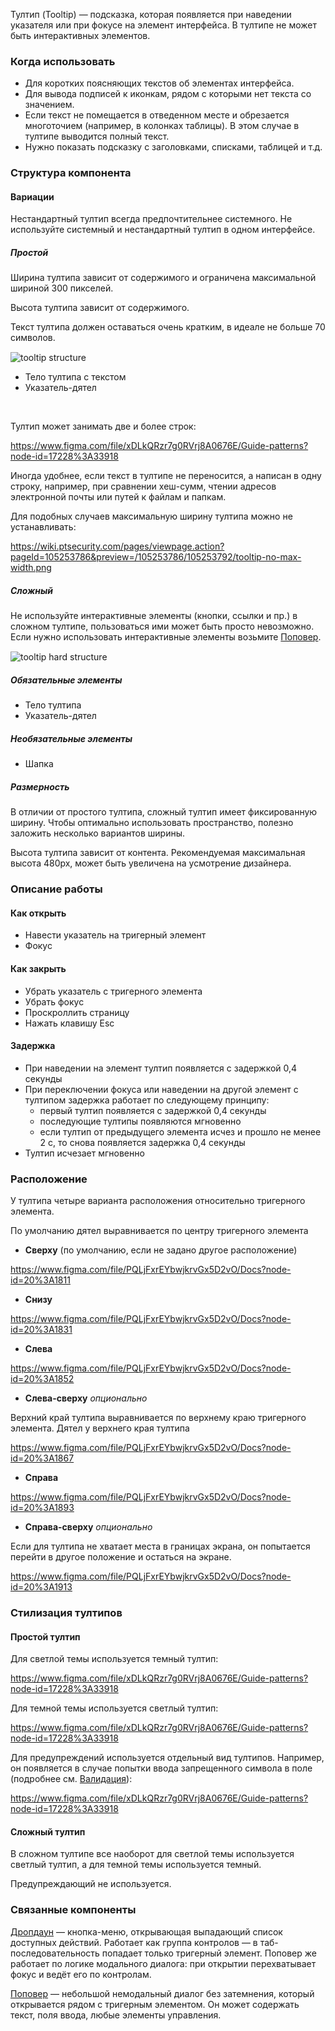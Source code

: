 Тултип (Tooltip) — подсказка, которая появляется при наведении указателя или при фокусе на элемент интерфейса. В тултипе не может быть интерактивных элементов.

### Когда использовать

* Для коротких поясняющих текстов об элементах интерфейса.
* Для вывода подписей к иконкам, рядом с которыми нет текста со значением.
* Если текст не помещается в отведенном месте и обрезается многоточием (например, в колонках таблицы). В этом случае в тултипе выводится полный текст.
* Нужно показать подсказку с заголовками, списками, таблицей и т.д.

### Структура компонента

#### Вариации

<div class="mc-alert mc-alert_info" style="margin-top: 15px;">
    <i class="mc mc-icon mc-info-o_16 mc-alert__icon"></i>
    Нестандартный тултип всегда предпочтительнее системного. Не используйте системный и нестандартный тултип в одном интерфейсе. 
</div>

##### Простой

Ширина тултипа зависит от содержимого и ограничена максимальной шириной 300 пикселей.

Высота тултипа зависит от содержимого.

Текст тултипа должен оставаться очень кратким, в идеале не больше 70 символов.

<div style="margin-top: 15px;">
    <img src="./assets/images/tooltip/tooltip__structure.png" alt="tooltip structure" style="max-width: 240px"/>
</div>

* Тело тултипа с текстом
* Указатель-дятел

<br>

Тултип может занимать две и более строк:

https://www.figma.com/file/xDLkQRzr7g0RVrj8A0676E/Guide-patterns?node-id=17228%3A33918

Иногда удобнее, если текст в тултипе не переносится, а написан в одну строку, например, при сравнении хеш-сумм, чтении адресов электронной почты или путей к файлам и папкам.

Для подобных случаев максимальную ширину тултипа можно не устанавливать:

https://wiki.ptsecurity.com/pages/viewpage.action?pageId=105253786&preview=/105253786/105253792/tooltip-no-max-width.png

##### Сложный

<div class="mc-alert mc-alert_warning" style="margin-top: 15px;">
    <i class="mc mc-icon mc-error_16 mc-alert__icon"></i>
    Не используйте интерактивные элементы (кнопки, ссылки и пр.) в сложном тултипе, пользоваться ими может быть просто невозможно. Если нужно использовать интерактивные элементы возьмите&nbsp;<a href="/popover">Поповер</a>.
</div>

<div style="margin-top: 15px;">
    <img src="./assets/images/tooltip/tooltip-hard__structure.jpg" alt="tooltip hard structure" style="max-width: 704px"/>
</div>

##### Обязательные элементы

* Тело тултипа
* Указатель-дятел

##### Необязательные элементы

* Шапка

##### Размерность

В отличии от простого тултипа, сложный тултип имеет фиксированную ширину. Чтобы оптимально использовать пространство, полезно заложить несколько вариантов ширины.

Высота тултипа зависит от контента. Рекомендуемая максимальная высота 480px, может быть увеличена на усмотрение дизайнера.

### Описание работы

#### Как открыть

* Навести указатель на тригерный элемент
* Фокус

#### Как закрыть

* Убрать указатель с тригерного элемента
* Убрать фокус
* Проскроллить страницу
* Нажать клавишу Esc

#### Задержка

* При наведении на элемент тултип появляется с задержкой 0,4 секунды
* При переключении фокуса или наведении на другой элемент с тултипом задержка работает по следующему принципу:
    + первый тултип появляется с задержкой 0,4 секунды
    + последующие тултипы появляются мгновенно
    + если тултип от предыдущего элемента исчез и прошло не менее 2 с, то снова появляется задержка 0,4 секунды
* Тултип исчезает мгновенно

### Расположение

У тултипа четыре варианта расположения относительно тригерного элемента.

По умолчанию дятел выравнивается по центру тригерного элемента

* __Сверху__ (по умолчанию, если не задано другое расположение)

https://www.figma.com/file/PQLjFxrEYbwjkrvGx5D2vO/Docs?node-id=20%3A1811

* __Снизу__

https://www.figma.com/file/PQLjFxrEYbwjkrvGx5D2vO/Docs?node-id=20%3A1831

* __Слева__

https://www.figma.com/file/PQLjFxrEYbwjkrvGx5D2vO/Docs?node-id=20%3A1852

* __Слева-сверху__ _опционально_<br>

Верхний край тултипа выравнивается по верхнему краю тригерного элемента. Дятел у верхнего края тултипа

https://www.figma.com/file/PQLjFxrEYbwjkrvGx5D2vO/Docs?node-id=20%3A1867

* __Справа__

https://www.figma.com/file/PQLjFxrEYbwjkrvGx5D2vO/Docs?node-id=20%3A1893

* __Справа-сверху__ _опционально_<br>

Если для тултипа не хватает места в границах экрана, он попытается перейти в другое положение и остаться на экране.

https://www.figma.com/file/PQLjFxrEYbwjkrvGx5D2vO/Docs?node-id=20%3A1913

### Стилизация тултипов

#### Простой тултип

<!-- example(tooltip-overview) -->

Для светлой темы используется темный тултип:

https://www.figma.com/file/xDLkQRzr7g0RVrj8A0676E/Guide-patterns?node-id=17228%3A33918

Для темной темы используется светлый тултип:

https://www.figma.com/file/xDLkQRzr7g0RVrj8A0676E/Guide-patterns?node-id=17228%3A33918

Для предупреждений используется отдельный вид тултипов. Например, он появляется в случае попытки ввода запрещенного символа в поле (подробнее см. [Валидация](https://wiki.ptsecurity.com/pages/viewpage.action?pageId=96287564)):

https://www.figma.com/file/xDLkQRzr7g0RVrj8A0676E/Guide-patterns?node-id=17228%3A33918

#### Сложный тултип

<div class="mc-alert mc-alert_warning" style="margin-top: 15px;">
    <i class="mc mc-icon mc-error_16 mc-alert__icon"></i>
    В сложном тултипе все наоборот для светлой темы используется светлый тултип, а для темной темы используется темный.
</div>

Предупреждающий не используется.

<!-- example(tooltip-extended) -->

### Связанные компоненты

[Дропдаун](/dropdown) — кнопка-меню, открывающая выпадающий список доступных действий. Работает как группа контролов — в таб-последовательность попадает только тригерный элемент. Поповер же работает по логике модального диалога: при открытии перехватывает фокус и ведёт его по контролам.

[Поповер](/popover) — небольшой немодальный диалог без затемнения, который открывается рядом с тригерным элементом. Он может содержать текст, поля ввода, любые элементы управления. 
